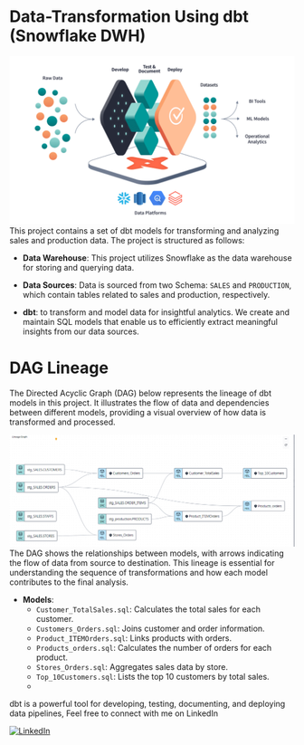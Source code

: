 # Data-Transformation Using dbt (Snowflake DWH)

![analytics-engineering-dbt](https://github.com/ahmedabdabdelzher20002002-lab/-Data-Transformation-dbt/blob/main/DAGS/analytics-engineering-dbt.png?raw=true)
This project contains a set of dbt models for transforming and analyzing sales and production data. The project is structured as follows:

- **Data Warehouse**: This project utilizes Snowflake as the data warehouse for storing and querying data.

- **Data Sources**: Data is sourced from two Schema: `SALES` and `PRODUCTION`, which contain tables related to sales and production, respectively.
- **dbt**: to transform and model data for insightful analytics. We create and maintain SQL models that enable us to efficiently extract meaningful insights from our data sources. 
# DAG Lineage

The Directed Acyclic Graph (DAG) below represents the lineage of dbt models in this project. It illustrates the flow of data and dependencies between different models, providing a visual overview of how data is transformed and processed.

![Screenshot_1](https://github.com/ahmedabdabdelzher20002002-lab/-Data-Transformation-dbt/blob/main/DAGS/Screenshot_1.png?raw=true)
The DAG shows the relationships between models, with arrows indicating the flow of data from source to destination. This lineage is essential for understanding the sequence of transformations and how each model contributes to the final analysis.

- **Models**:
  - `Customer_TotalSales.sql`: Calculates the total sales for each customer.
  - `Customers_Orders.sql`: Joins customer and order information.
  - `Product_ITEMOrders.sql`: Links products with orders.
  - `Products_orders.sql`: Calculates the number of orders for each product.
  - `Stores_Orders.sql`: Aggregates sales data by store.
  - `Top_10Customers.sql`: Lists the top 10 customers by total sales.
  - 
dbt is a powerful tool for developing, testing, documenting, and deploying data pipelines,
Feel free to connect with me on LinkedIn

[![LinkedIn](https://img.shields.io/badge/Connect%20on-LinkedIn-blue?style=for-the-badge&logo=linkedin)](https://www.linkedin.com/in/ahmed-abdelzher-7b3384178?utm_source=share&utm_campaign=share_via&utm_content=profile&utm_medium=android_app)
